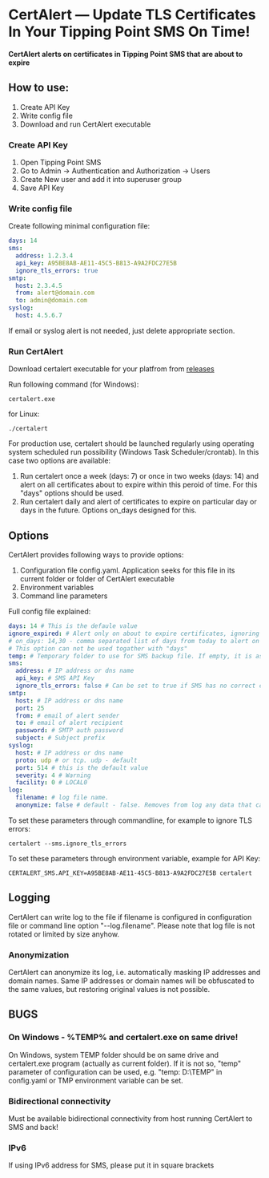 
# CertAlert — Update TLS Certificates In Your Tipping Point SMS On Time!

**CertAlert alerts on certificates in Tipping Point SMS that are about to expire**

## How to use:
1. Create API Key
2. Write config file
3. Download and run CertAlert executable

### Create API Key
1. Open Tipping Point SMS
2. Go to Admin -> Authentication and Authorization -> Users
3. Create New user and add it into superuser group
4. Save API Key

### Write config file
Create following minimal configuration file:
```yaml
days: 14
sms:
  address: 1.2.3.4
  api_key: A95BE8AB-AE11-45C5-B813-A9A2FDC27E5B
  ignore_tls_errors: true
smtp:
  host: 2.3.4.5
  from: alert@domain.com
  to: admin@domain.com
syslog:
  host: 4.5.6.7
```
If email or syslog alert is not needed, just delete appropriate section.

### Run CertAlert

Download certalert executable for your platfrom from  [releases](https://github.com/mpkondrashin/certalert/releases/latest)

Run following command (for Windows):
```commandline
certalert.exe
```
for Linux:
```commandline
./certalert
```

For production use, certalert should be launched regularly using operating system scheduled run possibility (Windows Task Scheduler/crontab). In this case two options are available:
1. Run certalert once a week (days: 7) or once in two weeks (days: 14) and alert on all certificates about to expire within this peroid of time. For this "days" options should be used.
1. Run certalert daily and alert of certificates to expire on particular day or days in the future. Options on_days designed for this.

## Options

CertAlert provides following ways to provide options:
1. Configuration file config.yaml. Application seeks for this file in its current folder or folder of CertAlert executable
2. Environment variables
3. Command line parameters

Full config file explained:
```yaml
days: 14 # This is the defaule value
ignore_expired: # Alert only on about to expire certificates, ignoring already expired. Default value: false
# on_days: 14,30 - comma separated list of days from today to alert on certificates expiering on these dates.
# This option can not be used togather with "days"
temp: # Temporary folder to use for SMS backup file. If empty, it is assumed to be system temporary folder
sms:
  address: # IP address or dns name
  api_key: # SMS API Key
  ignore_tls_errors: false # Can be set to true if SMS has no correct certificate
smtp:
  host: # IP address or dns name
  port: 25
  from: # email of alert sender
  to: # email of alert recipient
  password: # SMTP auth password
  subject: # Subject prefix
syslog:
  host: # IP address or dns name
  proto: udp # or tcp. udp - default
  port: 514 # this is the default value
  severity: 4 # Warning
  facility: 0 # LOCAL0
log:
  filename: # log file name.
  anonymize: false # default - false. Removes from log any data that can be considered as confidential.
```

To set these parameters through commandline, for example to ignore TLS errors:
```commandline
certalert --sms.ignore_tls_errors
```

To set these parameters through environment variable, example for API Key:
```commandline
CERTALERT_SMS.API_KEY=A95BE8AB-AE11-45C5-B813-A9A2FDC27E5B certalert
```

## Logging

CertAlert can write log to the file if filename is configured in configuration file or command line option "--log.filename".
Please note that log file is not rotated or limited by size anyhow.

### Anonymization

CertAlert can anonymize its log, i.e. automatically masking IP addresses and domain names. Same IP addresses or domain names will be obfuscated to the same values, but restoring original values is not possible.

## BUGS

### On Windows - %TEMP% and certalert.exe on same drive!
On Windows, system TEMP folder should be on same drive and certalert.exe program (actually as current folder). If it is not so, "temp" parameter of configuration can be used, e.g. "temp: D:\TEMP" in config.yaml or TMP environment variable can be set.

### Bidirectional connectivity
Must be available bidirectional connectivity from host running CertAlert to SMS and back!

### IPv6

If using IPv6 address for SMS, please put it in square brackets